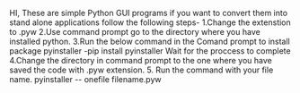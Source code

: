 HI,
These are simple Python GUI programs if you want to convert them into stand alone applications follow the following steps-
1.Change the extenstion to .pyw
2.Use command prompt go to the directory where you have installed python.
3.Run the below command in the Comand prompt to install package pyinstaller
    -pip install pyinstaller
    Wait for the proccess to complete
4.Change the directory in command prompt to the one where you have saved the code with .pyw extension.
5. Run the command with your file name.
pyinstaller -- onefile filename.pyw
